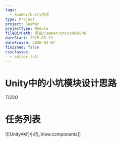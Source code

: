 ```yaml
---
tags:
  - SeaWar/Unity杂项
type: Project
project: SeaWar
projectType: Module
fileDirPath: 项目/SeaWar/Unity中的小坑
dateStart: 2025-05-19
dateFinish: 2026-04-07
finished: false
cssclasses:
  - editor-full
---
```


# Unity中的小坑模块设计思路
 *TODO*
 
# 任务列表
![[Unity中的小坑_View.components]]


